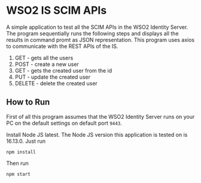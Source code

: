 # WSO2 IS SCIM APIs

A simple application to test all the SCIM APIs in the WSO2 Identity Server. The program sequentially runs the following steps and displays all the results in command promt as JSON representation. This program uses axios to communicate with the REST APIs of the IS.

1. GET - gets all the users
2. POST - create a new user
3. GET - gets the created user from the id
4. PUT - update the created user
5. DELETE - delete the created user

## How to Run

First of all this program assumes that the WSO2 Identity Server runs on your PC on the default settings on default port `9443`.

Install Node JS latest. The Node JS version this application is tested on is 16.13.0. Just run

`npm install`

Then run

`npm start`